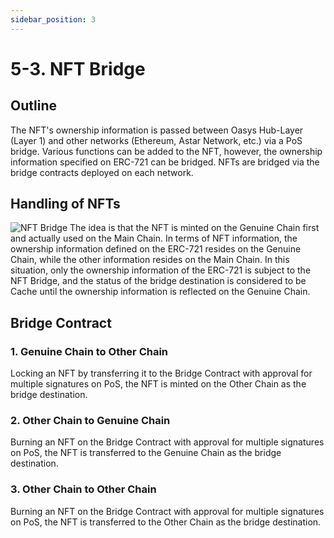 ```yaml
---
sidebar_position: 3
---
```

# 5-3. NFT Bridge
## Outline
The NFT's ownership information is passed between Oasys Hub-Layer (Layer 1) and other networks (Ethereum, Astar Network, etc.) via a PoS bridge. Various functions can be added to the NFT, however, the ownership information specified on ERC-721 can be bridged. NFTs are bridged via the bridge contracts deployed on each network.
## Handling of NFTs
![NFT Bridge](/img/docs/technologies/nft-bridge.png)
The idea is that the NFT is minted on the Genuine Chain first and actually used on the Main Chain. In terms of NFT information, the ownership information defined on the ERC-721 resides on the Genuine Chain, while the other information resides on the Main Chain. In this situation, only the ownership information of the ERC-721 is subject to the NFT Bridge, and the status of the bridge destination is considered to be Cache until the ownership information is reflected on the Genuine Chain.
## Bridge Contract
### 1. Genuine Chain to Other Chain
Locking an NFT by transferring it to the Bridge Contract with approval for multiple signatures on PoS, the NFT is minted on the Other Chain as the bridge destination.
### 2. Other Chain to Genuine Chain
Burning an NFT on the Bridge Contract with approval for multiple signatures on PoS, the NFT is transferred to the Genuine Chain as the bridge destination.
### 3. Other Chain to Other Chain
Burning an NFT on the Bridge Contract with approval for multiple signatures on PoS, the NFT is transferred to the Other Chain as the bridge destination.

